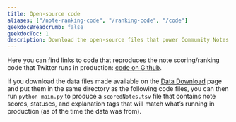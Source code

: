 ```yaml
---
title: Open-source code
aliases: ["/note-ranking-code", "/ranking-code", "/code"]
geekdocBreadcrumb: false
geekdocToc: 1
description: Download the open-source files that power Community Notes on Twitter.
---
```


Here you can find links to code that reproduces the note scoring/ranking code that Twitter runs in production: [code on Github](https://github.com/twitter/communitynotes/tree/main/sourcecode).

If you download the data files made available on the [Data Download](https://twitter.com/i/communitynotes/download-data) page and put them in the same directory as the following code files, you can then run `python main.py` to produce a `scoredNotes.tsv` file that contains note scores, statuses, and explanation tags that will match what’s running in production (as of the time the data was from).
